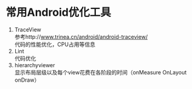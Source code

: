 常用Android优化工具
===

1. TraceView   
参考http://www.trinea.cn/android/android-traceview/   
代码的性能优化，CPU占用等信息
2. Lint  
代码优化
3. hierarchyviewer  
显示布局层级以及每个view花费在各阶段的时间（onMeasure OnLayout onDraw）
